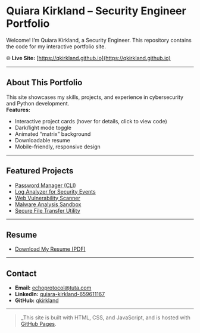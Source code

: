 # Quiara Kirkland – Security Engineer Portfolio

Welcome! I’m Quiara Kirkland, a Security Engineer. This repository contains the code for my interactive portfolio site.

🌐 **Live Site:** [https://qkirkland.github.io](https://qkirkland.github.io)

---

## About This Portfolio

This site showcases my skills, projects, and experience in cybersecurity and Python development.  
**Features:**
- Interactive project cards (hover for details, click to view code)
- Dark/light mode toggle
- Animated “matrix” background
- Downloadable resume
- Mobile-friendly, responsive design

---

## Featured Projects

- [Password Manager (CLI)](https://github.com/qkirkland/password-manager)
- [Log Analyzer for Security Events](https://github.com/qkirkland/log-analyzer)
- [Web Vulnerability Scanner](https://github.com/qkirkland/web-vuln-scanner)
- [Malware Analysis Sandbox](https://github.com/qkirkland/malware-sandbox)
- [Secure File Transfer Utility](https://github.com/qkirkland/secure-file-transfer)

---

## Resume

- [Download My Resume (PDF)](https://qkirkland.github.io/Quiara_Kirkland_Security_Resume.pdf)

---

## Contact

- **Email:** [echoprotocol@tuta.com](mailto:echoprotocol@tuta.com)
- **LinkedIn:** [quiara-kirkland-659611167](https://www.linkedin.com/in/quiara-kirkland-659611167/)
- **GitHub:** [qkirkland](https://github.com/qkirkland)

---

> _This site is built with HTML, CSS, and JavaScript, and is hosted with [GitHub Pages](https://pages.github.com/).
